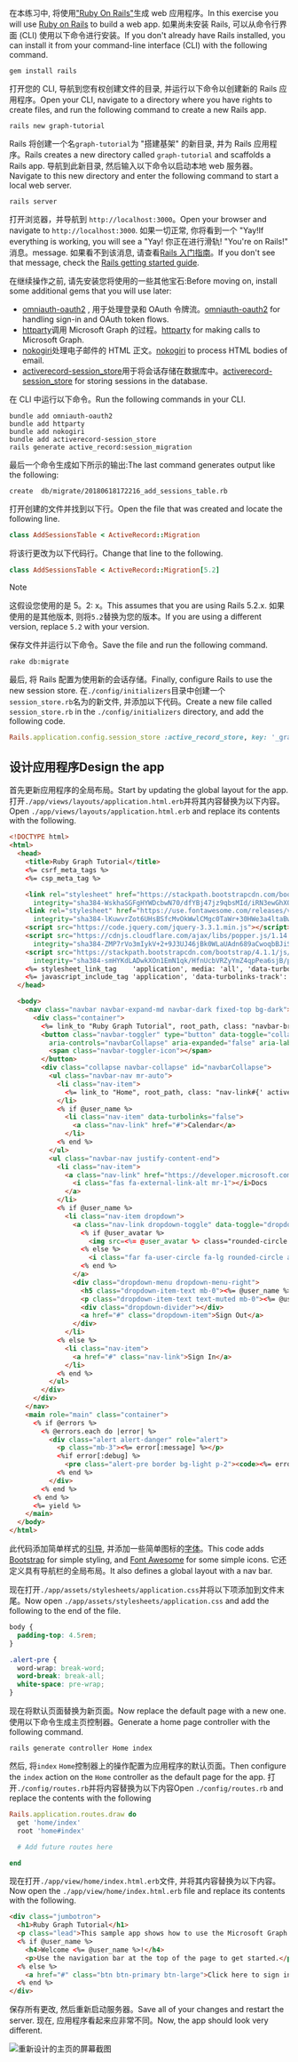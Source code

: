 <!-- markdownlint-disable MD002 MD041 -->

<span data-ttu-id="b3468-101">在本练习中, 将使用["Ruby On Rails"](https://rubyonrails.org/)生成 web 应用程序。</span><span class="sxs-lookup"><span data-stu-id="b3468-101">In this exercise you will use [Ruby on Rails](https://rubyonrails.org/) to build a web app.</span></span> <span data-ttu-id="b3468-102">如果尚未安装 Rails, 可以从命令行界面 (CLI) 使用以下命令进行安装。</span><span class="sxs-lookup"><span data-stu-id="b3468-102">If you don't already have Rails installed, you can install it from your command-line interface (CLI) with the following command.</span></span>

```Shell
gem install rails
```

<span data-ttu-id="b3468-103">打开您的 CLI, 导航到您有权创建文件的目录, 并运行以下命令以创建新的 Rails 应用程序。</span><span class="sxs-lookup"><span data-stu-id="b3468-103">Open your CLI, navigate to a directory where you have rights to create files, and run the following command to create a new Rails app.</span></span>

```Shell
rails new graph-tutorial
```

<span data-ttu-id="b3468-104">Rails 将创建一个名`graph-tutorial`为 "搭建基架" 的新目录, 并为 Rails 应用程序。</span><span class="sxs-lookup"><span data-stu-id="b3468-104">Rails creates a new directory called `graph-tutorial` and scaffolds a Rails app.</span></span> <span data-ttu-id="b3468-105">导航到此新目录, 然后输入以下命令以启动本地 web 服务器。</span><span class="sxs-lookup"><span data-stu-id="b3468-105">Navigate to this new directory and enter the following command to start a local web server.</span></span>

```Shell
rails server
```

<span data-ttu-id="b3468-106">打开浏览器，并导航到 `http://localhost:3000`。</span><span class="sxs-lookup"><span data-stu-id="b3468-106">Open your browser and navigate to `http://localhost:3000`.</span></span> <span data-ttu-id="b3468-107">如果一切正常, 你将看到一个 "Yay!</span><span class="sxs-lookup"><span data-stu-id="b3468-107">If everything is working, you will see a "Yay!</span></span> <span data-ttu-id="b3468-108">你正在进行滑轨! "</span><span class="sxs-lookup"><span data-stu-id="b3468-108">You're on Rails!"</span></span> <span data-ttu-id="b3468-109">消息。</span><span class="sxs-lookup"><span data-stu-id="b3468-109">message.</span></span> <span data-ttu-id="b3468-110">如果看不到该消息, 请查看[Rails 入门指南](http://guides.rubyonrails.org/)。</span><span class="sxs-lookup"><span data-stu-id="b3468-110">If you don't see that message, check the [Rails getting started guide](http://guides.rubyonrails.org/).</span></span>

<span data-ttu-id="b3468-111">在继续操作之前, 请先安装您将使用的一些其他宝石:</span><span class="sxs-lookup"><span data-stu-id="b3468-111">Before moving on, install some additional gems that you will use later:</span></span>

- <span data-ttu-id="b3468-112">[omniauth-oauth2](https://github.com/omniauth/omniauth-oauth2) , 用于处理登录和 OAuth 令牌流。</span><span class="sxs-lookup"><span data-stu-id="b3468-112">[omniauth-oauth2](https://github.com/omniauth/omniauth-oauth2) for handling sign-in and OAuth token flows.</span></span>
- <span data-ttu-id="b3468-113">[httparty](https://github.com/jnunemaker/httparty)调用 Microsoft Graph 的过程。</span><span class="sxs-lookup"><span data-stu-id="b3468-113">[httparty](https://github.com/jnunemaker/httparty) for making calls to Microsoft Graph.</span></span>
- <span data-ttu-id="b3468-114">[nokogiri](https://github.com/sparklemotion/nokogiri)处理电子邮件的 HTML 正文。</span><span class="sxs-lookup"><span data-stu-id="b3468-114">[nokogiri](https://github.com/sparklemotion/nokogiri) to process HTML bodies of email.</span></span>
- <span data-ttu-id="b3468-115">[activerecord-session_store](https://github.com/rails/activerecord-session_store)用于将会话存储在数据库中。</span><span class="sxs-lookup"><span data-stu-id="b3468-115">[activerecord-session_store](https://github.com/rails/activerecord-session_store) for storing sessions in the database.</span></span>

<span data-ttu-id="b3468-116">在 CLI 中运行以下命令。</span><span class="sxs-lookup"><span data-stu-id="b3468-116">Run the following commands in your CLI.</span></span>

```Shell
bundle add omniauth-oauth2
bundle add httparty
bundle add nokogiri
bundle add activerecord-session_store
rails generate active_record:session_migration
```

<span data-ttu-id="b3468-117">最后一个命令生成如下所示的输出:</span><span class="sxs-lookup"><span data-stu-id="b3468-117">The last command generates output like the following:</span></span>

```Shell
create  db/migrate/20180618172216_add_sessions_table.rb
```

<span data-ttu-id="b3468-118">打开创建的文件并找到以下行。</span><span class="sxs-lookup"><span data-stu-id="b3468-118">Open the file that was created and locate the following line.</span></span>

```ruby
class AddSessionsTable < ActiveRecord::Migration
```

<span data-ttu-id="b3468-119">将该行更改为以下代码行。</span><span class="sxs-lookup"><span data-stu-id="b3468-119">Change that line to the following.</span></span>

```ruby
class AddSessionsTable < ActiveRecord::Migration[5.2]
```

> [!NOTE]
> <span data-ttu-id="b3468-120">这假设您使用的是 5。2: x。</span><span class="sxs-lookup"><span data-stu-id="b3468-120">This assumes that you are using Rails 5.2.x.</span></span> <span data-ttu-id="b3468-121">如果使用的是其他版本, 则将`5.2`替换为您的版本。</span><span class="sxs-lookup"><span data-stu-id="b3468-121">If you are using a different version, replace `5.2` with your version.</span></span>

<span data-ttu-id="b3468-122">保存文件并运行以下命令。</span><span class="sxs-lookup"><span data-stu-id="b3468-122">Save the file and run the following command.</span></span>

```Shell
rake db:migrate
```

<span data-ttu-id="b3468-123">最后, 将 Rails 配置为使用新的会话存储。</span><span class="sxs-lookup"><span data-stu-id="b3468-123">Finally, configure Rails to use the new session store.</span></span> <span data-ttu-id="b3468-124">在`./config/initializers`目录中创建一个`session_store.rb`名为的新文件, 并添加以下代码。</span><span class="sxs-lookup"><span data-stu-id="b3468-124">Create a new file called `session_store.rb` in the `./config/initializers` directory, and add the following code.</span></span>

```ruby
Rails.application.config.session_store :active_record_store, key: '_graph_app_session'
```

## <a name="design-the-app"></a><span data-ttu-id="b3468-125">设计应用程序</span><span class="sxs-lookup"><span data-stu-id="b3468-125">Design the app</span></span>

<span data-ttu-id="b3468-126">首先更新应用程序的全局布局。</span><span class="sxs-lookup"><span data-stu-id="b3468-126">Start by updating the global layout for the app.</span></span> <span data-ttu-id="b3468-127">打开`./app/views/layouts/application.html.erb`并将其内容替换为以下内容。</span><span class="sxs-lookup"><span data-stu-id="b3468-127">Open `./app/views/layouts/application.html.erb` and replace its contents with the following.</span></span>

```html
<!DOCTYPE html>
<html>
  <head>
    <title>Ruby Graph Tutorial</title>
    <%= csrf_meta_tags %>
    <%= csp_meta_tag %>

    <link rel="stylesheet" href="https://stackpath.bootstrapcdn.com/bootstrap/4.1.1/css/bootstrap.min.css"
      integrity="sha384-WskhaSGFgHYWDcbwN70/dfYBj47jz9qbsMId/iRN3ewGhXQFZCSftd1LZCfmhktB" crossorigin="anonymous">
    <link rel="stylesheet" href="https://use.fontawesome.com/releases/v5.1.0/css/all.css"
      integrity="sha384-lKuwvrZot6UHsBSfcMvOkWwlCMgc0TaWr+30HWe3a4ltaBwTZhyTEggF5tJv8tbt" crossorigin="anonymous">
    <script src="https://code.jquery.com/jquery-3.3.1.min.js"></script>
    <script src="https://cdnjs.cloudflare.com/ajax/libs/popper.js/1.14.3/umd/popper.min.js"
      integrity="sha384-ZMP7rVo3mIykV+2+9J3UJ46jBk0WLaUAdn689aCwoqbBJiSnjAK/l8WvCWPIPm49" crossorigin="anonymous"></script>
    <script src="https://stackpath.bootstrapcdn.com/bootstrap/4.1.1/js/bootstrap.min.js"
      integrity="sha384-smHYKdLADwkXOn1EmN1qk/HfnUcbVRZyYmZ4qpPea6sjB/pTJ0euyQp0Mk8ck+5T" crossorigin="anonymous"></script>
    <%= stylesheet_link_tag    'application', media: 'all', 'data-turbolinks-track': 'reload' %>
    <%= javascript_include_tag 'application', 'data-turbolinks-track': 'reload' %>
  </head>

  <body>
    <nav class="navbar navbar-expand-md navbar-dark fixed-top bg-dark">
      <div class="container">
        <%= link_to "Ruby Graph Tutorial", root_path, class: "navbar-brand" %>
        <button class="navbar-toggler" type="button" data-toggle="collapse" data-target="#navbarCollapse"
          aria-controls="navbarCollapse" aria-expanded="false" aria-label="Toggle navigation">
          <span class="navbar-toggler-icon"></span>
        </button>
        <div class="collapse navbar-collapse" id="navbarCollapse">
          <ul class="navbar-nav mr-auto">
            <li class="nav-item">
              <%= link_to "Home", root_path, class: "nav-link#{' active' if controller.controller_name == 'home'}" %>
            </li>
            <% if @user_name %>
              <li class="nav-item" data-turbolinks="false">
                <a class="nav-link" href="#">Calendar</a>
              </li>
            <% end %>
          </ul>
          <ul class="navbar-nav justify-content-end">
            <li class="nav-item">
              <a class="nav-link" href="https://developer.microsoft.com/graph/docs/concepts/overview" target="_blank">
                <i class="fas fa-external-link-alt mr-1"></i>Docs
              </a>
            </li>
            <% if @user_name %>
              <li class="nav-item dropdown">
                <a class="nav-link dropdown-toggle" data-toggle="dropdown" href="#" role="button" aria-haspopup="true" aria-expanded="false">
                  <% if @user_avatar %>
                    <img src=<%= @user_avatar %> class="rounded-circle align-self-center mr-2" style="width: 32px;">
                  <% else %>
                    <i class="far fa-user-circle fa-lg rounded-circle align-self-center mr-2" style="width: 32px;"></i>
                  <% end %>
                </a>
                <div class="dropdown-menu dropdown-menu-right">
                  <h5 class="dropdown-item-text mb-0"><%= @user_name %></h5>
                  <p class="dropdown-item-text text-muted mb-0"><%= @user_email %></p>
                  <div class="dropdown-divider"></div>
                  <a href="#" class="dropdown-item">Sign Out</a>
                </div>
              </li>
            <% else %>
              <li class="nav-item">
                <a href="#" class="nav-link">Sign In</a>
              </li>
            <% end %>
          </ul>
        </div>
      </div>
    </nav>
    <main role="main" class="container">
      <% if @errors %>
        <% @errors.each do |error| %>
          <div class="alert alert-danger" role="alert">
            <p class="mb-3"><%= error[:message] %></p>
            <%if error[:debug] %>
              <pre class="alert-pre border bg-light p-2"><code><%= error[:debug] %></code></pre>
            <% end %>
          </div>
        <% end %>
      <% end %>
      <%= yield %>
    </main>
  </body>
</html>
```

<span data-ttu-id="b3468-128">此代码添加简单样式的[引导](http://getbootstrap.com/), 并添加一些简单图标的[字体](https://fontawesome.com/)。</span><span class="sxs-lookup"><span data-stu-id="b3468-128">This code adds [Bootstrap](http://getbootstrap.com/) for simple styling, and [Font Awesome](https://fontawesome.com/) for some simple icons.</span></span> <span data-ttu-id="b3468-129">它还定义具有导航栏的全局布局。</span><span class="sxs-lookup"><span data-stu-id="b3468-129">It also defines a global layout with a nav bar.</span></span>

<span data-ttu-id="b3468-130">现在打开`./app/assets/stylesheets/application.css`并将以下项添加到文件末尾。</span><span class="sxs-lookup"><span data-stu-id="b3468-130">Now open `./app/assets/stylesheets/application.css` and add the following to the end of the file.</span></span>

```css
body {
  padding-top: 4.5rem;
}

.alert-pre {
  word-wrap: break-word;
  word-break: break-all;
  white-space: pre-wrap;
}
```

<span data-ttu-id="b3468-131">现在将默认页面替换为新页面。</span><span class="sxs-lookup"><span data-stu-id="b3468-131">Now replace the default page with a new one.</span></span> <span data-ttu-id="b3468-132">使用以下命令生成主页控制器。</span><span class="sxs-lookup"><span data-stu-id="b3468-132">Generate a home page controller with the following command.</span></span>

```Shell
rails generate controller Home index
```

<span data-ttu-id="b3468-133">然后, 将`index` `Home`控制器上的操作配置为应用程序的默认页面。</span><span class="sxs-lookup"><span data-stu-id="b3468-133">Then configure the `index` action on the `Home` controller as the default page for the app.</span></span> <span data-ttu-id="b3468-134">打开`./config/routes.rb`并将内容替换为以下内容</span><span class="sxs-lookup"><span data-stu-id="b3468-134">Open `./config/routes.rb` and replace the contents with the following</span></span>

```ruby
Rails.application.routes.draw do
  get 'home/index'
  root 'home#index'

  # Add future routes here

end
```

<span data-ttu-id="b3468-135">现在打开`./app/view/home/index.html.erb`文件, 并将其内容替换为以下内容。</span><span class="sxs-lookup"><span data-stu-id="b3468-135">Now open the `./app/view/home/index.html.erb` file and replace its contents with the following.</span></span>

```html
<div class="jumbotron">
  <h1>Ruby Graph Tutorial</h1>
  <p class="lead">This sample app shows how to use the Microsoft Graph API to access Outlook and OneDrive data from Ruby</p>
  <% if @user_name %>
    <h4>Welcome <%= @user_name %>!</h4>
    <p>Use the navigation bar at the top of the page to get started.</p>
  <% else %>
    <a href="#" class="btn btn-primary btn-large">Click here to sign in</a>
  <% end %>
</div>
```

<span data-ttu-id="b3468-136">保存所有更改, 然后重新启动服务器。</span><span class="sxs-lookup"><span data-stu-id="b3468-136">Save all of your changes and restart the server.</span></span> <span data-ttu-id="b3468-137">现在, 应用程序看起来应非常不同。</span><span class="sxs-lookup"><span data-stu-id="b3468-137">Now, the app should look very different.</span></span>

![重新设计的主页的屏幕截图](./images/create-app-01.png)